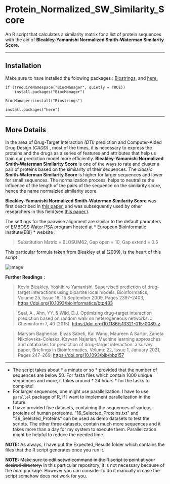 # Protein_Normalized_SW_Similarity_Score
An R script that calculates a similarity matrix for a list of protein sequences with the aid of **Bleakley-Yamanishi Normalized Smith-Waterman Similarity Score.**

-------------------------------------------------------------------------------------------------------------------------------------------------------------
## Installation
Make sure to have installed the folowing packages : [Biostrings,](https://bioconductor.org/packages/release/bioc/html/Biostrings.html) and [here.](https://here.r-lib.org/)

```
if (!requireNamespace("BiocManager", quietly = TRUE))
    install.packages("BiocManager")

BiocManager::install("Biostrings")
```

```
install.packages("here")
```

--------------------------------------------------------------------------------------------------------------------------------------------------------------
## More Details
In the area of Drug-Target Interaction *(DTI)* prediction and Computer-Aided Drug Design *(CADD)* , most of the times, it is necessary to express the proteins and the drugs as a series of features and attributes that help us train our prediction model more efficiently. **Bleakley-Yamanishi Normalized Smith-Waterman Similarity Score** is one of the ways to rate and cluster a pair of proteins based on the similarity of their sequences.
The *classic* **Smith-Waterman Similarity Score** is higher for larger sequences and lower for small sequences. The normalization process, helps to neutralize the influence of the length of the pairs of the sequence on the similarity score, hence the name normalzied similarity score.

**Bleakley-Yamanishi Normalized Smith-Waterman Similarity Score** was first described in [this paper.](https://academic.oup.com/bioinformatics/article/25/18/2397/197654?login=true) and was subsequently used by other researchers in this field(see [this paper.](https://jcheminf.biomedcentral.com/articles/10.1186/s13321-015-0089-z)).

The settings for the pairwise alignment are similar to the default paramters of [EMBOSS Water PSA](https://www.ebi.ac.uk/Tools/psa/emboss_water/) program hosted at * European Bioinformatic Institute(EBI) * website :

>Substitution Matrix = BLOSUM62, Gap open = 10, Gap extend = 0.5

This particular formula taken from Bleakley et al (2009), is the heart of this script :

![Image](https://oup.silverchair-cdn.com/oup/backfile/Content_public/Journal/bioinformatics/25/18/10.1093_bioinformatics_btp433/2/m_btp433i1.gif?Expires=1642746379&Signature=GBLKbo5e6hgLU7cZzKh15lqDSz-P3A~0Xi1BPxEwqQ9FSl1tHOa-DTE5~X5Biq18hL6qQcfMWpR20EboQ8O6B2XO1V1Yrk-rnpkWwpToHtEDsl9~-L1lOVtKU9TNGG5jetBsz81kOJu01oLbEmq~omId9I9n4K1xyOzESDpKRfLTCjMtwXMcJ9CrjElPQn4plaCUn8Nk1r-Osdjw51zZtiBxzOu8VUQzjI9JHLUW9OCQ1CNu0PzYjDfH-PufgJBdetJSyh4dncTxn21qwBDC6Iyu3QPBrkcows-FOZswJ7Ohh3~LZaS9lwfXXSzEpzYXBvGrazXnR~AgpjBWQbqO2w__&Key-Pair-Id=APKAIE5G5CRDK6RD3PGA) 


**Further Readings :**

>Kevin Bleakley, Yoshihiro Yamanishi, Supervised prediction of drug–target interactions using bipartite local models, Bioinformatics, Volume 25, Issue 18, 15 September 2009, Pages 2397–2403, https://doi.org/10.1093/bioinformatics/btp433

>Seal, A., Ahn, YY. & Wild, D.J. Optimizing drug–target interaction prediction based on random walk on heterogeneous networks. J Cheminform 7, 40 (2015). https://doi.org/10.1186/s13321-015-0089-z

>Maryam Bagherian, Elyas Sabeti, Kai Wang, Maureen A Sartor, Zaneta Nikolovska-Coleska, Kayvan Najarian, Machine learning approaches and databases for prediction of drug–target interaction: a survey paper, Briefings in Bioinformatics, Volume 22, Issue 1, January 2021, Pages 247–269, https://doi.org/10.1093/bib/bbz157

----------------------------------------------------------------------------------------------------------------------------------------------------------------

- The script takes about * a minute or so * provided that the number of sequences are below 50. For fasta files which contain 1000 unique sequences and more, it takes around * 24 hours * for the tasks to complete! 
- For larger sequences, one might use parallelization. I have to use `parallel` package of R, if I want to implement parallelization in the future.
- I have provided five datasets, containing the sequences of various proteins of human proteome. "16_Selected_Proteins.txt" and "38_Selected_Proteins" can be used as demo datasets to test the scripts. The other three datasets, contain much more sequences and it takes more than a day for my system to execute them. Parallelization might be helpful to reduce the needed time.

**NOTE:** As always, I have put the Expected_Results folder which contains the files that the R script generates once you run it.

**NOTE:** ~~Make sure to edit setwd command in the R script to point at your desired directory.~~ In this particular repository, it is not necessary because of the *here* package. However you can consider to do it manually in case the script somehow does not work for you.
